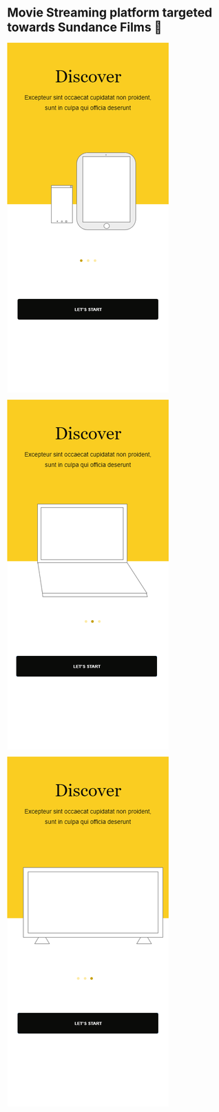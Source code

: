 # Movie Streaming platform targeted towards Sundance Films :movie_camera:

![Mock Ups](/Mockups/Onboarding1.png?raw=true "On-boarding Screen 1")

![Mock Ups](/Mockups/Onboarding2.png?raw=true "On-boarding Screen 2")

![Mock Ups](/Mockups/Onboarding3.png?raw=true "On-boarding Screen 3")
